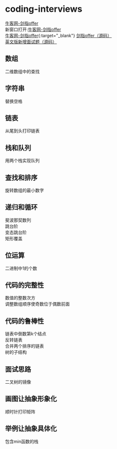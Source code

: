# coding-interviews
[牛客网-剑指offer](https://www.nowcoder.com/ta/coding-interviews?page=1)</br>
新窗口打开:<a href="https://www.nowcoder.com/ta/coding-interviews?page=1" target="_blank">牛客网-剑指offer</a></br>
[牛客网-剑指offer](https://www.nowcoder.com/ta/coding-interviews?page=1){:target="_blank"}
[剑指offer（源码）](https://github.com/zhedahht/CodingInterviewChinese2)</br>
[英文版新增面试题（源码）](https://github.com/zhedahht/ChineseCodingInterviewAppendix)

## 数组
二维数组中的查找

## 字符串
替换空格

## 链表
从尾到头打印链表

## 栈和队列
用两个栈实现队列

## 查找和排序
旋转数组的最小数字

## 递归和循环
斐波那契数列</br>
跳台阶</br>
变态跳台阶</br>
矩形覆盖</br>

## 位运算
二进制中1的个数

## 代码的完整性
数值的整数次方</br>
调整数组顺序使奇数位于偶数前面

## 代码的鲁棒性
链表中倒数第k个结点</br>
反转链表</br>
合并两个排序的链表</br>
树的子结构

## 面试思路
二叉树的镜像

## 画图让抽象形象化
顺时针打印矩阵

## 举例让抽象具体化
包含min函数的栈

